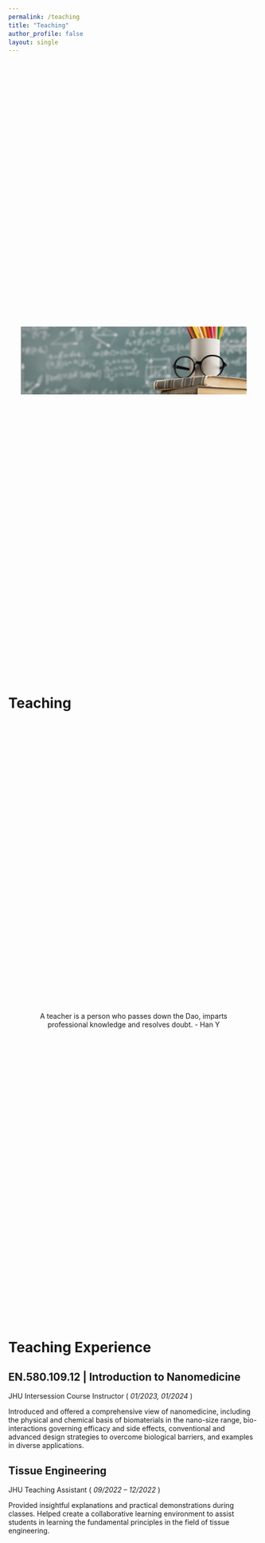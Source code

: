 ```yaml
---
permalink: /teaching
title: "Teaching"
author_profile: false
layout: single
---
```


<style>
  .center {
    display: flex;
    justify-content: center;
    align-items: center;
    height: 30vh; /* You can adjust this if needed */
  }
</style>


<div class="center">
  <img src="images/teaching2.png" alt="Centered Image">
</div>

<br> <!-- Add space here -->


# Teaching

<style>
  .center {
    text-align: center;
    margin: auto;
    width: 90%;
  }
</style>

<div class="center">
  <p>A teacher is a person who passes down the Dao, imparts professional knowledge and resolves doubt. - Han Y</p>
</div>


# Teaching Experience

## EN.580.109.12 | Introduction to Nanomedicine	##

JHU Intersession Course Instructor	( *01/2023, 01/2024* )

Introduced and offered a comprehensive view of nanomedicine, including the physical and chemical basis of biomaterials in the nano-size range, bio-interactions governing efficacy and side effects, conventional and advanced design strategies to overcome biological barriers, and examples in diverse applications.

## Tissue Engineering ##	

JHU Teaching Assistant 	( *09/2022 – 12/2022* )

Provided insightful explanations and practical demonstrations during classes. Helped create a collaborative learning environment to assist students in learning the fundamental principles in the field of tissue engineering.
